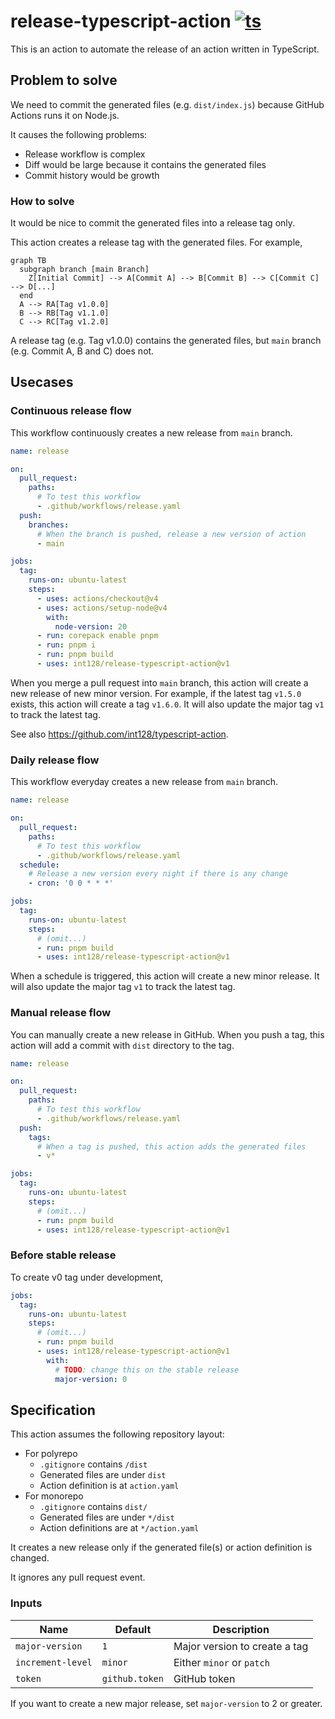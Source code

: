 # release-typescript-action [![ts](https://github.com/int128/release-typescript-action/actions/workflows/ts.yaml/badge.svg)](https://github.com/int128/release-typescript-action/actions/workflows/ts.yaml)

This is an action to automate the release of an action written in TypeScript.

## Problem to solve

We need to commit the generated files (e.g. `dist/index.js`) because GitHub Actions runs it on Node.js.

It causes the following problems:

- Release workflow is complex
- Diff would be large because it contains the generated files
- Commit history would be growth

### How to solve

It would be nice to commit the generated files into a release tag only.

This action creates a release tag with the generated files.
For example,

```mermaid
graph TB
  subgraph branch [main Branch]
    Z[Initial Commit] --> A[Commit A] --> B[Commit B] --> C[Commit C] --> D[...]
  end
  A --> RA[Tag v1.0.0]
  B --> RB[Tag v1.1.0]
  C --> RC[Tag v1.2.0]
```

A release tag (e.g. Tag v1.0.0) contains the generated files, but `main` branch (e.g. Commit A, B and C) does not.

## Usecases

### Continuous release flow

This workflow continuously creates a new release from `main` branch.

```yaml
name: release

on:
  pull_request:
    paths:
      # To test this workflow
      - .github/workflows/release.yaml
  push:
    branches:
      # When the branch is pushed, release a new version of action
      - main

jobs:
  tag:
    runs-on: ubuntu-latest
    steps:
      - uses: actions/checkout@v4
      - uses: actions/setup-node@v4
        with:
          node-version: 20
      - run: corepack enable pnpm
      - run: pnpm i
      - run: pnpm build
      - uses: int128/release-typescript-action@v1
```

When you merge a pull request into `main` branch, this action will create a new release of new minor version.
For example, if the latest tag `v1.5.0` exists, this action will create a tag `v1.6.0`.
It will also update the major tag `v1` to track the latest tag.

See also https://github.com/int128/typescript-action.

### Daily release flow

This workflow everyday creates a new release from `main` branch.

```yaml
name: release

on:
  pull_request:
    paths:
      # To test this workflow
      - .github/workflows/release.yaml
  schedule:
    # Release a new version every night if there is any change
    - cron: '0 0 * * *'

jobs:
  tag:
    runs-on: ubuntu-latest
    steps:
      # (omit...)
      - run: pnpm build
      - uses: int128/release-typescript-action@v1
```

When a schedule is triggered, this action will create a new minor release.
It will also update the major tag `v1` to track the latest tag.

### Manual release flow

You can manually create a new release in GitHub.
When you push a tag, this action will add a commit with `dist` directory to the tag.

```yaml
name: release

on:
  pull_request:
    paths:
      # To test this workflow
      - .github/workflows/release.yaml
  push:
    tags:
      # When a tag is pushed, this action adds the generated files
      - v*

jobs:
  tag:
    runs-on: ubuntu-latest
    steps:
      # (omit...)
      - run: pnpm build
      - uses: int128/release-typescript-action@v1
```

### Before stable release

To create v0 tag under development,

```yaml
jobs:
  tag:
    runs-on: ubuntu-latest
    steps:
      # (omit...)
      - run: pnpm build
      - uses: int128/release-typescript-action@v1
        with:
          # TODO: change this on the stable release
          major-version: 0
```

## Specification

This action assumes the following repository layout:

- For polyrepo
  - `.gitignore` contains `/dist`
  - Generated files are under `dist`
  - Action definition is at `action.yaml`
- For monorepo
  - `.gitignore` contains `dist/`
  - Generated files are under `*/dist`
  - Action definitions are at `*/action.yaml`

It creates a new release only if the generated file(s) or action definition is changed.

It ignores any pull request event.

### Inputs

| Name              | Default        | Description                   |
| ----------------- | -------------- | ----------------------------- |
| `major-version`   | `1`            | Major version to create a tag |
| `increment-level` | `minor`        | Either `minor` or `patch`     |
| `token`           | `github.token` | GitHub token                  |

If you want to create a new major release, set `major-version` to 2 or greater.
